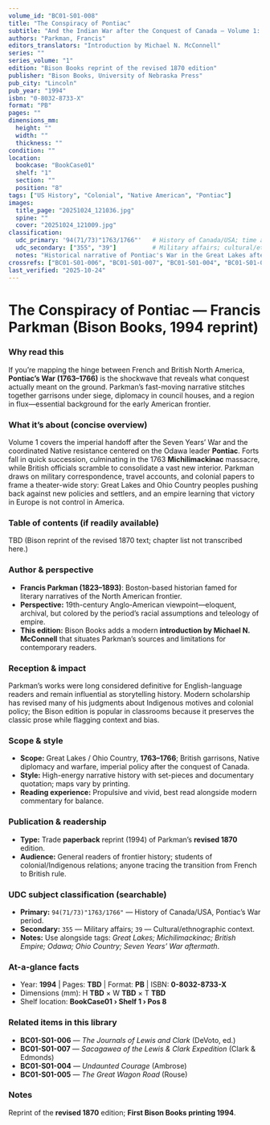 ```yaml
---
volume_id: "BC01-S01-008"
title: "The Conspiracy of Pontiac"
subtitle: "And the Indian War after the Conquest of Canada — Volume 1: To the Massacre at Michillimackinac"
authors: "Parkman, Francis"
editors_translators: "Introduction by Michael N. McConnell"
series: ""
series_volume: "1"
edition: "Bison Books reprint of the revised 1870 edition"
publisher: "Bison Books, University of Nebraska Press"
pub_city: "Lincoln"
pub_year: "1994"
isbn: "0-8032-8733-X"
format: "PB"
pages: ""
dimensions_mm:
  height: ""
  width: ""
  thickness: ""
condition: ""
location:
  bookcase: "BookCase01"
  shelf: "1"
  section: ""
  position: "8"
tags: ["US History", "Colonial", "Native American", "Pontiac"]
images:
  title_page: "20251024_121036.jpg"
  spine: ""
  cover: "20251024_121009.jpg"
classification:
  udc_primary: '94(71/73)"1763/1766"'   # History of Canada/USA; time auxiliary for Pontiac's War
  udc_secondary: ["355", "39"]          # Military affairs; cultural/ethnographic context
  notes: "Historical narrative of Pontiac's War in the Great Lakes after the Seven Years’ War; primary focus is warfare and colonial/Indigenous relations."
crossrefs: ["BC01-S01-006", "BC01-S01-007", "BC01-S01-004", "BC01-S01-005"]
last_verified: "2025-10-24"
---
```


# The Conspiracy of Pontiac — Francis Parkman (Bison Books, 1994 reprint)

### Why read this
If you’re mapping the hinge between French and British North America, **Pontiac’s War (1763–1766)** is the shockwave that reveals what conquest actually meant on the ground. Parkman’s fast-moving narrative stitches together garrisons under siege, diplomacy in council houses, and a region in flux—essential background for the early American frontier.

### What it’s about (concise overview)
Volume 1 covers the imperial handoff after the Seven Years’ War and the coordinated Native resistance centered on the Odawa leader **Pontiac**. Forts fall in quick succession, culminating in the 1763 **Michilimackinac** massacre, while British officials scramble to consolidate a vast new interior. Parkman draws on military correspondence, travel accounts, and colonial papers to frame a theater-wide story: Great Lakes and Ohio Country peoples pushing back against new policies and settlers, and an empire learning that victory in Europe is not control in America.

### Table of contents (if readily available)
TBD (Bison reprint of the revised 1870 text; chapter list not transcribed here.)

### Author & perspective
- **Francis Parkman (1823–1893)**: Boston-based historian famed for literary narratives of the North American frontier.  
- **Perspective:** 19th-century Anglo-American viewpoint—eloquent, archival, but colored by the period’s racial assumptions and teleology of empire.  
- **This edition:** Bison Books adds a modern **introduction by Michael N. McConnell** that situates Parkman’s sources and limitations for contemporary readers.

### Reception & impact
Parkman’s works were long considered definitive for English-language readers and remain influential as storytelling history. Modern scholarship has revised many of his judgments about Indigenous motives and colonial policy; the Bison edition is popular in classrooms because it preserves the classic prose while flagging context and bias.

### Scope & style
- **Scope:** Great Lakes / Ohio Country, **1763–1766**; British garrisons, Native diplomacy and warfare, imperial policy after the conquest of Canada.  
- **Style:** High-energy narrative history with set-pieces and documentary quotation; maps vary by printing.  
- **Reading experience:** Propulsive and vivid, best read alongside modern commentary for balance.

### Publication & readership
- **Type:** Trade **paperback** reprint (1994) of Parkman’s **revised 1870** edition.  
- **Audience:** General readers of frontier history; students of colonial/Indigenous relations; anyone tracing the transition from French to British rule.

### UDC subject classification (searchable)
- **Primary:** `94(71/73)"1763/1766"` — History of Canada/USA, Pontiac’s War period.  
- **Secondary:** `355` — Military affairs; `39` — Cultural/ethnographic context.  
- **Notes:** Use alongside tags: *Great Lakes; Michilimackinac; British Empire; Odawa; Ohio Country; Seven Years’ War aftermath*.

### At-a-glance facts
- Year: **1994** | Pages: **TBD** | Format: **PB** | ISBN: **0-8032-8733-X**  
- Dimensions (mm): H **TBD** × W **TBD** × T **TBD**  
- Shelf location: **BookCase01 › Shelf 1 › Pos 8**

### Related items in this library
- **BC01-S01-006** — *The Journals of Lewis and Clark* (DeVoto, ed.)  
- **BC01-S01-007** — *Sacagawea of the Lewis & Clark Expedition* (Clark & Edmonds)  
- **BC01-S01-004** — *Undaunted Courage* (Ambrose)  
- **BC01-S01-005** — *The Great Wagon Road* (Rouse)

### Notes
Reprint of the **revised 1870** edition; **First Bison Books printing 1994**.
